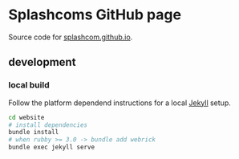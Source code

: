 # Splashcoms GitHub page

Source code for [splashcom.github.io](https://splashcom.github.io).

## development

### local build

Follow the platform dependend instructions for a local [Jekyll](https://jekyllrb.com/docs/installation/) setup.

```bash
cd website
# install dependencies
bundle install
# when rubby >= 3.0 -> bundle add webrick
bundle exec jekyll serve
```